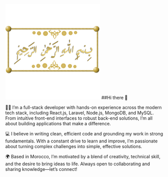 <img src="https://github.com/AbdessadekDev/AbdessadekDev/blob/main/assets/images/bismillah%20with%20frame_6612263.png" alt="bismillah" style="width: 300px;" />
##Hi there 👋

👨‍💻 I’m a full-stack developer with hands-on experience across the modern tech stack, including React.js, Laravel, Node.js, MongoDB, and MySQL. From intuitive front-end interfaces to robust back-end solutions, I’m all about building applications that make a difference.

💻 I believe in writing clean, efficient code and grounding my work in strong fundamentals. With a constant drive to learn and improve, I’m passionate about turning complex challenges into simple, effective solutions.

🌍 Based in Morocco, I’m motivated by a blend of creativity, technical skill, and the desire to bring ideas to life. Always open to collaborating and sharing knowledge—let’s connect!
